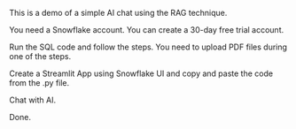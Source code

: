 This is a demo of a simple AI chat using the RAG technique.

You need a Snowflake account. You can create a 30-day free trial account.

Run the SQL code and follow the steps. You need to upload PDF files during one of the steps.

Create a Streamlit App using Snowflake UI and copy and paste the code from the .py file.

Chat with AI.

Done.

